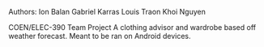 Authors:
Ion Balan
Gabriel Karras
Louis Traon
Khoi Nguyen

COEN/ELEC-390 Team Project
A clothing advisor and wardrobe based off weather forecast. Meant to be ran on Android devices.
